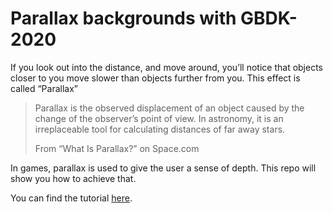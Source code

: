# Parallax backgrounds with GBDK-2020
If you look out into the distance, and move around, you’ll notice that objects closer to you move slower than objects further from you. This effect is called “Parallax”

> Parallax is the observed displacement of an object caused by the change of the observer’s point of view. In astronomy, it is an irreplaceable tool for calculating distances of far away stars.
> 
> From “What Is Parallax?” on Space.com

In games, parallax is used to give the user a sense of depth. This repo will show you how to achieve that.

You can find the tutorial [here](https://laroldsjubilantjunkyard.com/tutorials/how-to-make-a-gameboy-game/parallax-backgrounds-with-gbdk-2020/). 